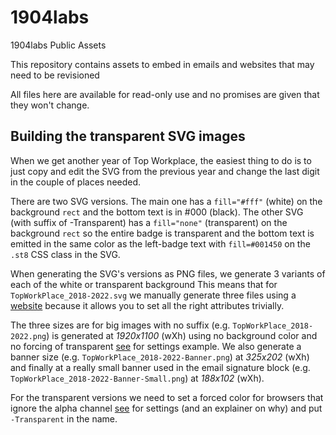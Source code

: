 # 1904labs

1904labs Public Assets

This repository contains assets to embed in emails and websites that may need to be revisioned

All files here are available for read-only use and no promises are given that they won't change.

## Building the transparent SVG images

When we get another year of Top Workplace, the easiest thing to do is to just copy and edit the SVG from the previous year and change the last digit in the couple of places needed. 

There are two SVG versions. The main one has a `fill="#fff"` (white) on the background `rect` and the bottom text is in #000 (black). The other SVG (with suffix of -Transparent) has a `fill="none"` (transparent) on the background `rect` so the entire badge is transparent and the bottom text is emitted in the same color as the left-badge text with `fill=#001450` on the `.st8` CSS class in the SVG.

When generating the SVG's versions as PNG files, we generate 3 variants of each of the white or transparent background This means that for `TopWorkPlace_2018-2022.svg` we manually generate three files using a [website](https://www.svgtopng.me/) because it allows you to set all the right attributes trivially.

The three sizes are for big images with no suffix (e.g. `TopWorkPlace_2018-2022.png`) is generated at *1920x1100* (wXh) using no background color and no forcing of transparent [see](doc/1920x1100-White.png) for settings example. We also generate a banner size (e.g. `TopWorkPlace_2018-2022-Banner.png`) at *325x202* (wXh) and finally at a really small banner used in the email signature block (e.g. `TopWorkPlace_2018-2022-Banner-Small.png`) at *188x102* (wXh).

For the transparent versions we need to set a forced color for browsers that ignore the alpha channel [see](doc/1920x1100-Transparent.png) for settings (and an explainer on why) and put `-Transparent` in the name.
